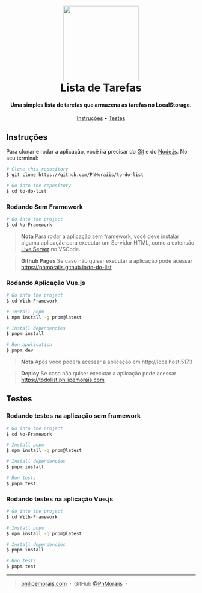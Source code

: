 <h1 align="center">
  <br>
  <img src="./public/favicon.ico" width="200">
  <br>
  Lista de Tarefas
  <br>
</h1>

<h4 align="center">Uma simples lista de tarefas que armazena as tarefas no LocalStorage.</h4>

<p align="center">
  <a href="#instrucoes">Instruções</a> •
  <a href="#testes">Testes</a>
</p>

## Instruções

Para clonar e rodar a aplicação, você irá precisar do [Git](https://git-scm.com) e do [Node.js](https://nodejs.org/en/download/). No seu terminal:

```bash
# Clone this repository
$ git clone https://github.com/PhMoraiis/to-do-list

# Go into the repository
$ cd to-do-list
```
### Rodando Sem Framework
```bash
# Go into the project
$ cd No-Framework
```
> **Nota**
> Para rodar a aplicação sem framework, você deve instalar alguma aplicação para executar um Servidor HTML, como a extensão [Live Server](https://marketplace.visualstudio.com/items?itemName=ritwickdey.LiveServer) no VSCode.

> **Github Pages**
> Se caso não quiser executar a aplicação pode acessar https://phmoraiis.github.io/to-do-list

### Rodando Aplicação Vue.js
```bash
# Go into the project
$ cd With-Framework

# Install pnpm
$ npm install -g pnpm@latest

# Install dependencies
$ pnpm install

# Run application
$ pnpm dev
```
> **Nota**
> Após você poderá acessar a aplicação em http://localhost:5173

> **Deploy**
> Se caso não quiser executar a aplicação pode acessar https://todolist.philipemorais.com

## Testes

### Rodando testes na aplicação sem framework
```bash
# Go into the project
$ cd No-Framework

# Install pnpm
$ npm install -g pnpm@latest

# Install dependencies
$ pnpm install

# Run tests
$ pnpm test
```
### Rodando testes na aplicação Vue.js
```bash
# Go into the project
$ cd With-Framework

# Install pnpm
$ npm install -g pnpm@latest

# Install dependencies
$ pnpm install

# Run tests
$ pnpm test
```

---

> [philipemorais.com](https://www.philipemorais.com) &nbsp;&middot;&nbsp;
> GitHub [@PhMoraiis](https://github.com/PhMoraiis) &nbsp;&middot;&nbsp;